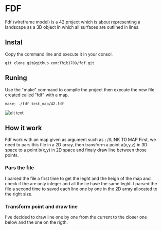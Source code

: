 # FDF

Fdf (wireframe model) is a 42 project which is about representing a landscape as a 3D object
in which all surfaces are outlined in lines.

## Instal

Copy the command line and execute it in your consol.

```git clone git@github.com:Thib1708/fdf.git```

## Runing 

Use the "make" command to compile the project then execute the new file created called "fdf" with a map.

```make; ./fdf test_map/42.fdf```

![alt text](https://github.com/Thib1708/fdf/blob/main/assets/42test.png?raw=true)

## How it work 

Fdf work with an map given as argument such as : //LINK TO MAP
First, we need to pars this file in a 2D array, then transform a point a(x,y,z) in 3D space to a point b(x,y) in 2D space and finaly draw line between those points.

### Pars the file
I parsed the file a first time to get the leght and the heigh of the map and check if the are only integer and all the lie have the same leght.
I parsed the file a second time to saved each line one by one in the 2D array allocated to the right size.

### Transform point and draw line
I've decided to draw line one by one from the current to the closer one below and the one on the rigth.
